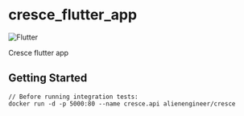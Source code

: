 # cresce_flutter_app

![Flutter](https://github.com/AlienEngineer/cresce-flutter-app/workflows/Flutter/badge.svg?branch=master)

Cresce flutter app

## Getting Started

```
// Before running integration tests:
docker run -d -p 5000:80 --name cresce.api alienengineer/cresce
```



